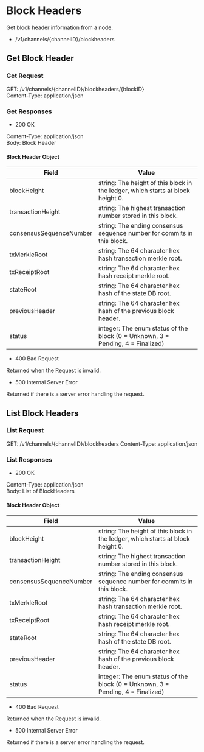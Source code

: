 # Block Headers

Get block header information from a node.

- /v1/channels/{channelID}/blockheaders

## Get Block Header

### Get Request

GET: /v1/channels/{channelID}/blockheaders/{blockID}  
Content-Type: application/json  

### Get Responses

- 200 OK

Content-Type: application/json  
Body: Block Header

#### Block Header Object

| Field | Value |
|-------|-------|
| blockHeight | string: The height of this block in the ledger, which starts at block height 0. |
| transactionHeight | string: The highest transaction number stored in this block. |
| consensusSequenceNumber | string: The ending consensus sequence number for commits in this block. |
| txMerkleRoot | string: The 64 character hex hash transaction merkle root. |
| txReceiptRoot | string: The 64 character hex hash receipt merkle root. |
| stateRoot | string: The 64 character hex hash of the state DB root. |
| previousHeader | string: The 64 character hex hash of the previous block header. |
| status | integer: The enum status of the block (0 = Unknown, 3 = Pending, 4 = Finalized) |

- 400 Bad Request

Returned when the Request is invalid.

- 500 Internal Server Error

Returned if there is a server error handling the request.

## List Block Headers

### List Request

GET: /v1/channels/{channelID}/blockheaders
Content-Type: application/json  

### List Responses

- 200 OK

Content-Type: application/json  
Body: List of BlockHeaders

#### Block Header Object

| Field | Value |
|-------|-------|
| blockHeight | string: The height of this block in the ledger, which starts at block height 0. |
| transactionHeight | string: The highest transaction number stored in this block. |
| consensusSequenceNumber | string: The ending consensus sequence number for commits in this block. |
| txMerkleRoot | string: The 64 character hex hash transaction merkle root. |
| txReceiptRoot | string: The 64 character hex hash receipt merkle root. |
| stateRoot | string: The 64 character hex hash of the state DB root. |
| previousHeader | string: The 64 character hex hash of the previous block header. |
| status | integer: The enum status of the block (0 = Unknown, 3 = Pending, 4 = Finalized) |

- 400 Bad Request

Returned when the Request is invalid.

- 500 Internal Server Error

Returned if there is a server error handling the request.
